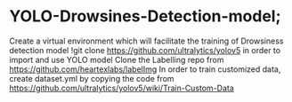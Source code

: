 # YOLO-Drowsines-Detection-model;  
Create a virtual environment which will facilitate the training of Drowsiness detection model
!git clone https://github.com/ultralytics/yolov5 in order to import and use YOLO model
Clone the Labelling repo from https://github.com/heartexlabs/labelImg
In order to train customized data,  create dataset.yml by copying the code from https://github.com/ultralytics/yolov5/wiki/Train-Custom-Data 
